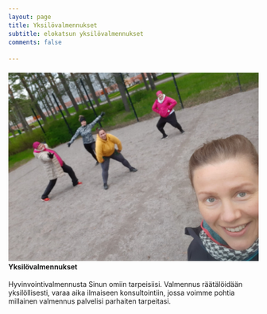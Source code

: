 ```yaml
---
layout: page
title: Yksilövalmennukset
subtitle: elokatsun yksilövalmennukset
comments: false

---
```

#### ![](/img/pienryhmatreenit_6.jpg)Yksilövalmennukset

Hyvinvointivalmennusta Sinun omiin tarpeisiisi. Valmennus räätälöidään yksilöllisesti, varaa aika ilmaiseen konsultointiin, jossa voimme pohtia millainen valmennus palvelisi parhaiten tarpeitasi.